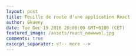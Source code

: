 ```yaml
---
layout: post
title: Feuille de route d'une application React
author: Gkueny
date: Tue Dec 19 2016 20:00:00 GMT+0100 (CET)
featured_image: /assets/react_nowwwel.jpg
comments: true
excerpt_separator: <!-- more -->
---
```

<!-- Lorsque que j'ai commencé à réaliser des applications en `React`, je me suis vite rendue compte qu'utiliser simplement `React` ne suffirait pas. Logique pour une `librairie`.
Voyons aujourd'hui une petite feuille de route des essentiels pour coder une application `React`. -->
<!-- more -->

<!-- ## test -->
